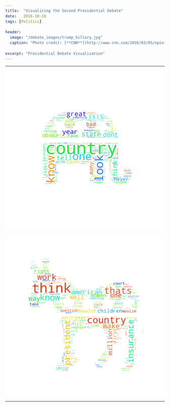 ```yaml
---
title:  "Visualizing the Second Presidential Debate"
date:   2016-10-10
tags: [Politics]

header:
  image: "/debate_images/trump_hillary.jpg"
  caption: "Photo credit: [**CNN**](http://www.cnn.com/2016/03/05/opinions/clinton-trump-made-for-each-other-opinion-zelizer/)"

excerpt: "Presidential Debate Visualization"
---
```


***

![](/images/debate_images/trump_debate2_wordcloud.png?raw=true)

![](/images/debate_images/clinton_debate2_wordcloud.png?raw=true)


***

